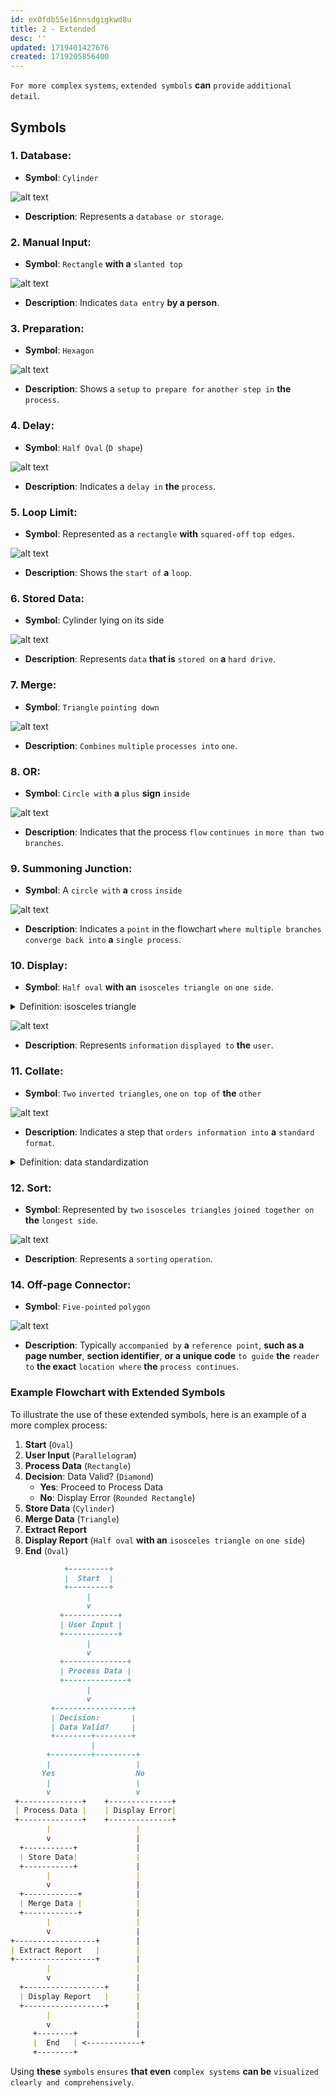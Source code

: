 ```yaml
---
id: ex0fdb55e16nnsdgigkwd8u
title: 2 - Extended
desc: ''
updated: 1719401427676
created: 1719205856400
---
```


`For more complex` `systems`, `extended symbols` **can** `provide` `additional detail`.

## Symbols

### 1. Database:
- **Symbol**: `Cylinder`

![alt text](assets/images/cylinder.png)

- **Description**: Represents a `database or storage`.

### 2. **Manual Input**:
- **Symbol**: `Rectangle` **with a** `slanted top`

![alt text](assets/images/rectangle_slanted.png)

- **Description**: Indicates `data entry` **by a person**.

### 3. Preparation:
- **Symbol**: `Hexagon`

![alt text](assets/images/hexagon.png)

- **Description**: Shows a `setup` `to prepare for` `another step in` **the** `process`.

### 4. Delay:
- **Symbol**: `Half Oval` (`D shape`)

![alt text](assets/images/half_oval.png)

- **Description**: Indicates a `delay in` **the** `process`.

### 5. Loop Limit:
- **Symbol**: Represented as a `rectangle` **with** `squared-off` `top edges`.

![alt text](assets/images/rectangle_squared-off.png)

- **Description**: Shows the `start of` **a** `loop`.

### 6. Stored Data:
- **Symbol**: Cylinder lying on its side

![alt text](assets/images/cylinder_side.png)

- **Description**: Represents `data` **that is** `stored on` **a** `hard drive`.

### 7. Merge:
- **Symbol**: `Triangle` `pointing down`

![alt text](assets/images/triangle_down.png)

- **Description**: `Combines` `multiple` `processes into` `one`.

### 8. OR:
- **Symbol**: `Circle with` **a** `plus` **sign** `inside`

![alt text](assets/images/circle_plus.png)

- **Description**: Indicates that the process `flow` `continues in` `more than two` `branches`.

### 9. Summoning Junction:
- **Symbol**: A `circle with` **a** `cross` `inside`

![alt text](assets/images/circle_cross.png)

- **Description**: Indicates a `point` in the flowchart `where multiple branches` `converge back into` **a** `single process`.

### 10. Display:
- **Symbol**: `Half oval` **with an** `isosceles triangle on` `one side`. 



<!-- start of 'isosceles triangle' section -->
<details>
    <summary>Definition: isosceles triangle</summary>

#
An isosceles triangle **is a** `type of` `triangle` **that has** `at least` `two sides of` `equal length`. **The** `angles` `opposite` **these** `equal sides` **are also** `equal`.

---
</details>
<!-- end of 'isosceles triangle' section -->



![alt text](assets/images/half_oval_triangle.png)

- **Description**: Represents `information` `displayed to` **the** `user`.

### 11. Collate:
- **Symbol**: `Two` `inverted triangles`, `one` `on top of` **the** `other`

![alt text](assets/images/triangles_inverted.png)

- **Description**: Indicates a step that `orders information into` **a** `standard format`.



<!-- start of 'data standardization' section -->
<details>
    <summary>Definition: data standardization</summary>

#
Data standardization is the **process of** `converting` `data into` **a** `common format` `to ensure` `consistency and comparability` `across different` `datasets`.

---
</details>
<!-- end of 'data standardization' section -->



### 12. Sort:
- **Symbol**: Represented by `two` `isosceles triangles` `joined together on` **the** `longest side`.

![alt text](assets/images/triangles_joined.png)

- **Description**: Represents a `sorting` `operation`.

### 14. Off-page Connector:
- **Symbol**: `Five-pointed` `polygon`

![alt text](assets/images/polygons.png)

- **Description**: Typically `accompanied by` **a** `reference point`, **such as a page number**, **section identifier**, **or a unique code** `to guide` **the** `reader to` **the exact** `location where` **the** `process continues`.

### Example Flowchart with Extended Symbols

To illustrate the use of these extended symbols, here is an example of a more complex process:

1. **Start** (`Oval`)
2. **User Input** (`Parallelogram`)
3. **Process Data** (`Rectangle`)
4. **Decision**: Data Valid? (`Diamond`)
   - **Yes**: Proceed to Process Data
   - **No**: Display Error (`Rounded Rectangle`)
5. **Store Data** (`Cylinder`)
6. **Merge Data** (`Triangle`)
7. **Extract Report**
8. **Display Report** (`Half oval` **with an** `isosceles triangle on` `one side`)
9. **End** (`Oval`)

```markdown
            +---------+
            |  Start  |
            +---------+
                 |
                 v
           +------------+
           | User Input |
           +------------+
                 |
                 v
           +--------------+
           | Process Data |
           +--------------+
                 |
                 v
         +-----------------+
         | Decision:       |
         | Data Valid?     |
         +--------+--------+
                  |
        +---------+---------+
        |                   |
       Yes                  No
        |                   |
        v                   v
 +--------------+    +--------------+
 | Process Data |    | Display Error|
 +--------------+    +--------------+
        |                   |
        v                   |
  +-----------+             |
  | Store Data|             |
  +-----------+             |
        |                   |
        v                   |
  +------------+            |
  | Merge Data |            |
  +------------+            |
        |                   |
        v                   |
+------------------+        |
| Extract Report   |        |
+------------------+        |
        |                   |
        v                   |
  +------------------+      |
  | Display Report   |      |
  +------------------+      |
        |                   |
        v                   |
     +--------+             |
     |  End   | <------------+
     +--------+
```

Using **these** `symbols` `ensures` **that even** `complex systems` **can be** `visualized` `clearly and comprehensively`.